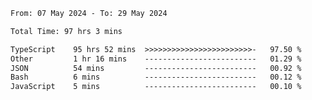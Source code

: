 
<!--START_SECTION:waka-->

```txt
From: 07 May 2024 - To: 29 May 2024

Total Time: 97 hrs 3 mins

TypeScript    95 hrs 52 mins  >>>>>>>>>>>>>>>>>>>>>>>>-   97.50 %
Other         1 hr 16 mins    -------------------------   01.29 %
JSON          54 mins         -------------------------   00.92 %
Bash          6 mins          -------------------------   00.12 %
JavaScript    5 mins          -------------------------   00.10 %
```

<!--END_SECTION:waka-->

<!--

### Hi there 👋
**Iam-cesar/Iam-cesar** is a ✨ _special_ ✨ repository because its `README.md` (this file) appears on your GitHub profile.

Here are some ideas to get you started:

- 🔭 I’m currently working on ...
- 🌱 I’m currently learning ...
- 👯 I’m looking to collaborate on ...
- 🤔 I’m looking for help with ...
- 💬 Ask me about ...
- 📫 How to reach me: ...
- 😄 Pronouns: ...
- ⚡ Fun fact: ...
-->
